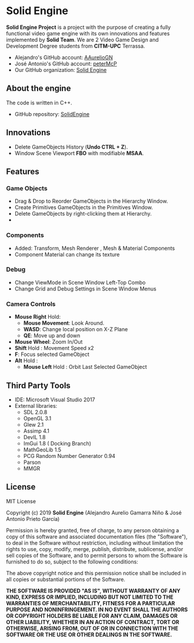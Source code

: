 # Solid Engine

**Solid Engine Project** is a project with the purpose of creating a fully functional video game engine with its own innovations and features implemented by **Solid Team**. We are 2  Video Game Design and Development Degree students from **CITM-UPC** Terrassa.  

- Alejandro's GitHub account: [AAurelioGN](https://github.com/alejandro61299)
- José Antonio's GitHub account: [peterMcP](https://github.com/peterMcP)
- Our GitHub organization: [Solid Engine](https://github.com/SOLID-TEAM/SOLID_ENGINE)

## About the engine

The code is written in C++.

- GitHub repository: [SolidEngine](https://github.com/SOLID-TEAM/SOLID_ENGINE)

## Innovations

- Delete GameObjects History (**Undo CTRL + Z**).
- Window Scene Viewport **FBO** with modifiable **MSAA**.

## Features

### Game Objects
- Drag & Drop to Reorder GameObjects in the Hierarchy Window.
- Create Primitives GameObjects in the Primitives Window.
- Delete GameObjects by right-clicking them at Hierarchy.
- 
### Components
- Added: Transform, Mesh Renderer , Mesh & Material Components
 - Component Material can change its texture 
 
### Debug
- Change ViewMode in Scene Window Left-Top Combo 
- Change Grid and Debug Settings in Scene Window Menus

### Camera Controls

- **Mouse Right** Hold: 
 	- **Mouse Movement**: Look Around.
	- **WASD**: Change local position on X-Z Plane
	- **QE**: Move up and down
- **Mouse Wheel**: Zoom In/Out
- **Shift** Hold : Movement Speed x2
- **F**: Focus selected GameObject
- **Alt** Hold :
	- **Mouse Left** Hold : Orbit Last Selected GameObject

## Third Party Tools

- IDE: Microsoft Visual Studio 2017
- External libraries: 
	- SDL 2.0.8
	- OpenGL 3.1
	- Glew 2.1
	- Assimp 4.1
	- DevIL 1.8
	- ImGui 1.8 ( Docking Branch)
	- MathGeoLib 1.5
	- PCG Random Number Generator 0.94
	- Parson
	- MMGR

## License

MIT License

Copyright (c) 2019 **Solid Engine** (Alejandro Aurelio Gamarra Niño & José Antonio Prieto García)

Permission is hereby granted, free of charge, to any person obtaining a copy
of this software and associated documentation files (the "Software"), to deal
in the Software without restriction, including without limitation the rights
to use, copy, modify, merge, publish, distribute, sublicense, and/or sell
copies of the Software, and to permit persons to whom the Software is
furnished to do so, subject to the following conditions:

The above copyright notice and this permission notice shall be included in all
copies or substantial portions of the Software.

**THE SOFTWARE IS PROVIDED "AS IS", WITHOUT WARRANTY OF ANY KIND, EXPRESS OR
IMPLIED, INCLUDING BUT NOT LIMITED TO THE WARRANTIES OF MERCHANTABILITY,
FITNESS FOR A PARTICULAR PURPOSE AND NONINFRINGEMENT. IN NO EVENT SHALL THE
AUTHORS OR COPYRIGHT HOLDERS BE LIABLE FOR ANY CLAIM, DAMAGES OR OTHER
LIABILITY, WHETHER IN AN ACTION OF CONTRACT, TORT OR OTHERWISE, ARISING FROM,
OUT OF OR IN CONNECTION WITH THE SOFTWARE OR THE USE OR OTHER DEALINGS IN THE
SOFTWARE.**